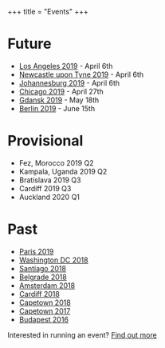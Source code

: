 +++
title = "Events"
+++

<!-- Please consider adding your event to  https://github.com/jumpingrivers/meetingsR -->

# Future
* [Los Angeles 2019](http://losangeles2019.satrdays.org) - April 6th
* [Newcastle upon Tyne 2019](https://newcastle2019.satrdays.org/) - April 6th
* [Johannesburg 2019](https://joburg2019.satrdays.org) - April 6th
* [Chicago 2019](https://chicago2019.satrdays.org) - April 27th
* [Gdansk 2019](https://gdansk2019.satrdays.org/) - May 18th
* [Berlin 2019](https://berlin2019.satrdays.org) - June 15th


# Provisional

* Fez, Morocco 2019 Q2
* Kampala, Uganda 2019 Q2
* Bratislava 2019 Q3
* Cardiff 2019 Q3
* Auckland 2020 Q1

# Past
* [Paris 2019](https://paris2019.satrdays.org/)
* [Washington DC 2018](https://dc2018.satrdays.org)
* [Santiago 2018](https://santiago2018.satrdays.org)
* [Belgrade 2018](https://belgrade2018.satrdays.org)
* [Amsterdam 2018](https://amsterdam2018.satrdays.org)
* [Cardiff 2018](http://cardiff2018.satrdays.org/)
* [Capetown 2018](http://capetown2018.satrdays.org/)
* [Capetown 2017](http://capetown2017.satrdays.org/)
* [Budapest 2016](http://budapest2016.satrdays.org/)

Interested in running an event? [Find out more](https://knowledgebase.satrdays.org/newevents/)
